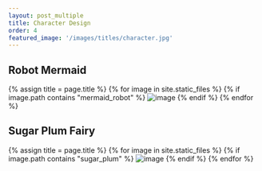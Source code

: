 ```yaml
---
layout: post_multiple
title: Character Design
order: 4
featured_image: '/images/titles/character.jpg'
---
```


## Robot Mermaid

<div class="gallery" data-columns="2">
		{% assign title = page.title %}
		{% for image in site.static_files %}
			{% if image.path contains "mermaid_robot" %}
				<img src="{{ site.baseurl }}{{ image.path }}" alt="image" />
			{% endif %}
		{% endfor %}
</div>

## Sugar Plum Fairy

<div class="gallery" data-columns="2">
		{% assign title = page.title %}
		{% for image in site.static_files %}
			{% if image.path contains "sugar_plum" %}
				<img src="{{ site.baseurl }}{{ image.path }}" alt="image" />
			{% endif %}
		{% endfor %}
</div>

<!-- 
## Ten Boom 

<div class="gallery" data-columns="2">
		{% assign title = page.title %}
		{% for image in site.static_files %}
			{% if image.path contains "ten_boom" %}
				<img src="{{ site.baseurl }}{{ image.path }}" alt="image" />
			{% endif %}
		{% endfor %}
</div> -->

